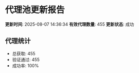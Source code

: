 # 代理池更新报告

**更新时间**: 2025-08-07 14:36:34
**有效代理数量**: 455
**更新状态**:  成功

## 代理统计
- 总获取: 455
- 验证通过: 455
- 成功率: 100%
